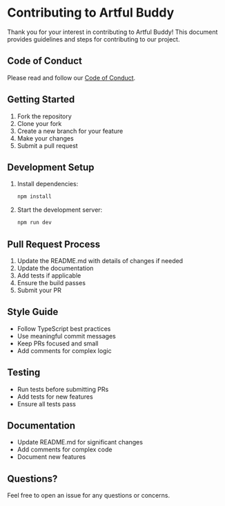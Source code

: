 # Contributing to Artful Buddy

Thank you for your interest in contributing to Artful Buddy! This document provides guidelines and steps for contributing to our project.

## Code of Conduct

Please read and follow our [Code of Conduct](CODE_OF_CONDUCT.md).

## Getting Started

1. Fork the repository
2. Clone your fork
3. Create a new branch for your feature
4. Make your changes
5. Submit a pull request

## Development Setup

1. Install dependencies:
   ```bash
   npm install
   ```

2. Start the development server:
   ```bash
   npm run dev
   ```

## Pull Request Process

1. Update the README.md with details of changes if needed
2. Update the documentation
3. Add tests if applicable
4. Ensure the build passes
5. Submit your PR

## Style Guide

- Follow TypeScript best practices
- Use meaningful commit messages
- Keep PRs focused and small
- Add comments for complex logic

## Testing

- Run tests before submitting PRs
- Add tests for new features
- Ensure all tests pass

## Documentation

- Update README.md for significant changes
- Add comments for complex code
- Document new features

## Questions?

Feel free to open an issue for any questions or concerns. 